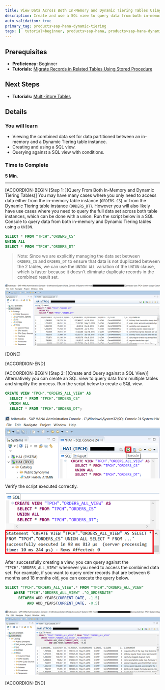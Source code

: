 ```yaml
---
title: View Data Across Both In-Memory and Dynamic Tiering Tables Using a SQL View QA Green Three Long title Long title  Long title Long title Long title 
description: Create and use a SQL view to query data from both in-memory and Dynamic Tiering tables.
auto_validation: true
primary_tag: products>sap-hana-dynamic-tiering
tags: [  tutorial>beginner, products>sap-hana, products>sap-hana-dynamic-tiering, products>sap-hana-studio, topic>big-data, topic>sql, tutorial>license ]
---
```

## Prerequisites
 - **Proficiency:** Beginner
 - **Tutorials:** [Migrate Records in Related Tables Using Stored Procedure](https://developers.sap.com/tutorials/dt-create-schema-load-data-part6.html)

## Next Steps
 - **Tutorials:** [Multi-Store Tables](https://developers.sap.com/tutorials/dt-create-schema-load-data-part8.html)

## Details
### You will learn
 - Viewing the combined data set for data partitioned between an in-memory and a Dynamic Tiering table instance.
 - Creating and using a SQL view.
 - Querying against a SQL view with conditions.

### Time to Complete
**5 Min**.

---

[ACCORDION-BEGIN [Step 1: ](Query From Both In-Memory and Dynamic Tiering Tables)]
You may have many cases where you only need to access data either from the in-memory table instance (`ORDERS_CS`) or from the Dynamic Tiering table instance (`ORDERS_DT`). However you will also likely have use cases where you need to query the full data set across both table instances, which can be done with a union.
Run the script below in a SQL Console to query data from both in-memory and Dynamic Tiering tables using a `UNION`.

```sql
SELECT * FROM "TPCH"."ORDERS_CS"
UNION ALL
SELECT * FROM "TPCH"."ORDERS_DT"
```
>Note: Since we are explicitly managing the data set between `ORDERS_CS` and `ORDERS_DT` to ensure that data is not duplicated between the 2 tables, we can use the `UNION ALL` variation of the `UNION` clause, which is faster because it doesn't eliminate duplicate records in the combined result set.

![Union](union.png)

[DONE]

[ACCORDION-END]

[ACCORDION-BEGIN [Step 2: ](Create and Query against a SQL View)]
Alternatively you can create an SQL view to query data from multiple tables and simplify the process. Run the script below to create a SQL view.

```sql
CREATE VIEW "TPCH"."ORDERS_ALL_VIEW" AS
  SELECT * FROM "TPCH"."ORDERS_CS"
  UNION ALL
  SELECT * FROM "TPCH"."ORDERS_DT";
```

![Create View](create-view.png)

Verify the script executed correctly.

![Create View Success](create-view-success.png)

After successfully creating a view, you can query against the `"TPCH"."ORDERS_ALL_VIEW"` whenever you need to access the combined data set. For example, if you want to query order records that are between 6 months and 18 months old, you can execute the query below.

```sql
SELECT "TPCH"."ORDERS_ALL_VIEW".* FROM "TPCH"."ORDERS_ALL_VIEW"
    WHERE "TPCH"."ORDERS_ALL_VIEW" ."O_ORDERDATE"
      BETWEEN ADD_YEARS(CURRENT_DATE, -1.5)
          AND ADD_YEARS(CURRENT_DATE, -0.5)
```

![Query View](query-view.png)


[ACCORDION-END]
